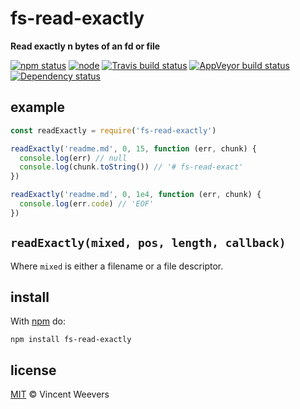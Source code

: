 # fs-read-exactly

**Read exactly n bytes of an fd or file**

[![npm status](http://img.shields.io/npm/v/fs-read-exactly.svg?style=flat-square)](https://www.npmjs.org/package/fs-read-exactly) [![node](https://img.shields.io/node/v/fs-read-exactly.svg?style=flat-square)](https://www.npmjs.org/package/fs-read-exactly) [![Travis build status](https://img.shields.io/travis/vweevers/fs-read-exactly.svg?style=flat-square&label=travis)](http://travis-ci.org/vweevers/fs-read-exactly) [![AppVeyor build status](https://img.shields.io/appveyor/ci/vweevers/fs-read-exactly.svg?style=flat-square&label=appveyor)](https://ci.appveyor.com/project/vweevers/fs-read-exactly) [![Dependency status](https://img.shields.io/david/vweevers/fs-read-exactly.svg?style=flat-square)](https://david-dm.org/vweevers/fs-read-exactly)

## example

```js
const readExactly = require('fs-read-exactly')

readExactly('readme.md', 0, 15, function (err, chunk) {
  console.log(err) // null
  console.log(chunk.toString()) // '# fs-read-exact'
})

readExactly('readme.md', 0, 1e4, function (err, chunk) {
  console.log(err.code) // 'EOF'
})
```

## `readExactly(mixed, pos, length, callback)`

Where `mixed` is either a filename or a file descriptor.

## install

With [npm](https://npmjs.org) do:

```
npm install fs-read-exactly
```

## license

[MIT](http://opensource.org/licenses/MIT) © Vincent Weevers
